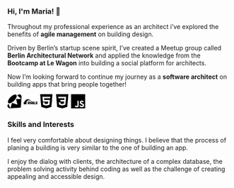 ### Hi, I'm Maria! 👋 

Throughout my professional experience as an architect i’ve explored the benefits of **agile management** on building design. 

Driven by Berlin’s startup scene spirit, I’ve created a Meetup group called **Berlin Architectural Network** and applied the knowledge from the **Bootcamp at Le Wagon** into building a social platform for architects.

Now I’m looking forward to continue my journey as a **software architect** on building apps that bring people together!

<img height="32" width="32" src="https://github.com/MariaBraganca/MariaBraganca/blob/master/images/ruby.svg">
<img height="32" width="32" src="https://github.com/MariaBraganca/MariaBraganca/blob/master/images/rubyonrails.svg">
<img height="32" width="32" src="https://github.com/MariaBraganca/MariaBraganca/blob/master/images/html5.svg">
<img height="32" width="32" src="https://github.com/MariaBraganca/MariaBraganca/blob/master/images/css3.svg">
<img height="32" width="32" src="https://github.com/MariaBraganca/MariaBraganca/blob/master/images/javascript.svg">

### Skills and Interests 

I feel very comfortable about designing things. I believe that the process of planing a building is very similar to the one of building an app. 

I enjoy the dialog with clients, the architecture of a complex database, the problem solving activity behind coding as well as the challenge of creating appealing and accessible design.

<!--
**MariaBraganca/MariaBraganca** is a ✨ _special_ ✨ repository because its `README.md` (this file) appears on your GitHub profile.

Here are some ideas to get you started:

- 🔭 I’m currently working on ...
- 🌱 I’m currently learning ...
- 👯 I’m looking to collaborate on ...
- 🤔 I’m looking for help with ...
- 💬 Ask me about ...
- 📫 How to reach me: ...
- 😄 Pronouns: ...
- ⚡ Fun fact: ...
-->
